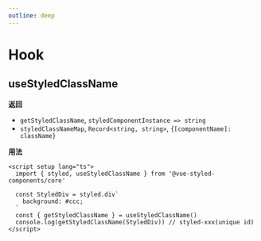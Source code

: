 ```yaml
---
outline: deep
---
```


# Hook

## useStyledClassName  <div style="display: inline-flex; align-items: center;"><Badge type="info" text="deprecated at v1.3.0.beta.1" /></div>

**返回**

- `getStyledClassName`, `styledComponentInstance => string`
- `styledClassNameMap`, `Record<string, string>`, `{[componentName]: className}`

**用法**

```vue
<script setup lang="ts">
  import { styled, useStyledClassName } from '@vue-styled-components/core'

  const StyledDiv = styled.div`
    background: #ccc;
  `
  const { getStyledClassName } = useStyledClassName()
  console.log(getStyledClassName(StyledDiv)) // styled-xxx(unique id)
</script>
```